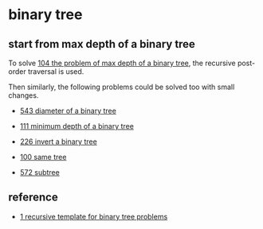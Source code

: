 # binary tree

## start from max depth of a binary tree

To solve [104 the problem of max depth of a binary tree](https://github.com/un01s/codeplay/blob/main/binarytree/0104-maxDepth.cpp), the recursive post-order traversal is used.

Then similarly, the following problems could be solved too with small changes.

* [543 diameter of a binary tree](https://github.com/un01s/codeplay/blob/main/binarytree/0543-diameter.cpp)

* [111 minimum depth of a binary tree](https://github.com/un01s/codeplay/blob/main/binarytree/0111-minDepth.cpp)

* [226 invert a binary tree](https://github.com/un01s/codeplay/blob/main/binarytree/0226-invert.cpp)

* [100 same tree](https://github.com/un01s/codeplay/blob/main/binarytree/0100-sametree.cpp)

* [572 subtree](https://github.com/un01s/codeplay/blob/main/binarytree/0572-subtree.cpp)

## reference

* [1 recursive template for binary tree problems](https://leetcode.cn/problems/maximum-depth-of-binary-tree/solutions/1413111/yi-tao-mo-ban-jie-jue-duo-ge-by-zhang-xi-yqep/)

